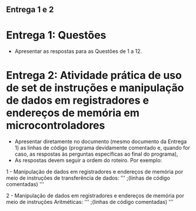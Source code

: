 ## Entrega 1 e 2

# Entrega 1: Questões

- Apresentar as respostas para as Questões de 1 a 12.

# Entrega 2: Atividade prática de uso de set de instruções e manipulação de dados em registradores e endereços de memória em microcontroladores

- Apresentar diretamente no documento (mesmo documento da Entrega 1) as linhas de código (programa devidamente comentado e, quando for caso, as respostas às perguntas específicas ao final do programa),
- As respostas devem seguir a ordem do roteiro. Por exemplo:

1 - Manipulação de dados em registradores e endereços de memória por meio de instruções de transferência de dados:
'''
<resposta> ;(linhas de código comentadas)
'''

2 - Manipulação de dados em registradores e endereços de memória por meio de instruções Aritméticas:
'''
<resposta> ;(linhas de código comentadas)
'''
